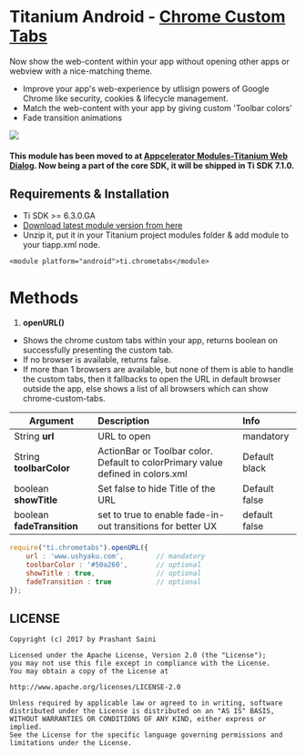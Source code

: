 # Titanium Android - [Chrome Custom Tabs](https://developer.chrome.com/multidevice/android/customtabs)
Now show the web-content within your app without opening other apps or webview with a nice-matching theme.

* Improve your app's web-experience by utlisign powers of Google Chrome like security, cookies & lifecycle management.
* Match the web-content with your app by giving custom 'Toolbar colors'
* Fade transition animations

![](https://github.com/prashantsaini1/ti-chrometabs/blob/master/sample.gif)

#### This module has been moved to at [Appcelerator Modules-Titanium Web Dialog](https://github.com/appcelerator-modules/titanium-web-dialog). Now being a part of the core SDK, it will be shipped in Ti SDK 7.1.0.

## Requirements & Installation
* Ti SDK >= 6.3.0.GA
* [Download latest module version from here](https://github.com/prashantsaini1/ti-chrometabs/tree/master/android/dist)
* Unzip it, put it in your Titanium project modules folder & add module to your tiapp.xml <modules> node.

```
<module platform="android">ti.chrometabs</module>
```


# Methods
1. **openURL()**
* Shows the chrome custom tabs within your app, returns boolean on successfully presenting the custom tab.
* If no browser is available, returns false.
* If more than 1 browsers are available, but none of them is able to handle the custom tabs, then it fallbacks to open the URL in default browser outside the app, else shows a list of all browsers which can show chrome-custom-tabs.

| Argument              | Description           | Info              |
| --------------------- |:--------------------- | :------------------------- |
|  String **url**     | URL to open | mandatory |
|  String **toolbarColor**    |  ActionBar or Toolbar color. Default to colorPrimary value defined in colors.xml | Default black |
|  boolean **showTitle**   | Set false to hide Title of the URL   | Default false |
|  boolean **fadeTransition**    |  set to true to enable fade-in-out transitions for better UX | default false |

```javascript
require("ti.chrometabs").openURL({
	url : 'www.ushyaku.com',		// mandatory
	toolbarColor : '#50a260',		// optional
	showTitle : true,				// optional
	fadeTransition : true			// optional
});
```



## LICENSE
    Copyright (c) 2017 by Prashant Saini

    Licensed under the Apache License, Version 2.0 (the "License");
    you may not use this file except in compliance with the License.
    You may obtain a copy of the License at

    http://www.apache.org/licenses/LICENSE-2.0

    Unless required by applicable law or agreed to in writing, software
    distributed under the License is distributed on an "AS IS" BASIS,
    WITHOUT WARRANTIES OR CONDITIONS OF ANY KIND, either express or implied.
    See the License for the specific language governing permissions and
    limitations under the License.

